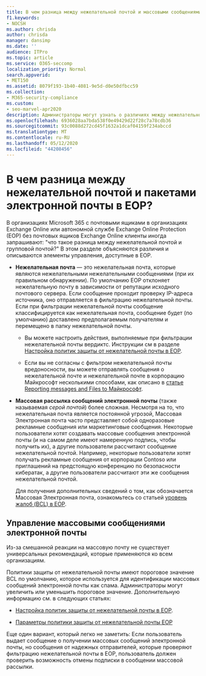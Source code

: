 ```yaml
---
title: В чем разница между нежелательной почтой и массовыми сообщениями электронной почты?
f1.keywords:
- NOCSH
ms.author: chrisda
author: chrisda
manager: dansimp
ms.date: ''
audience: ITPro
ms.topic: article
ms.service: O365-seccomp
localization_priority: Normal
search.appverid:
- MET150
ms.assetid: 8079f193-1b40-4081-9e5d-d0e50dfbcc59
ms.collection:
- M365-security-compliance
ms.custom:
- seo-marvel-apr2020
description: Администраторы могут узнать о различиях между нежелательной почтой и нежелательной почтой (серой почтой) в Exchange Online Protection (EOP).
ms.openlocfilehash: 6936028aa7bda538f0e49429d22f28c7a78cdb36
ms.sourcegitcommit: 93c0088d272cd45f1632a1dcaf04159f234abccd
ms.translationtype: MT
ms.contentlocale: ru-RU
ms.lasthandoff: 05/12/2020
ms.locfileid: "44208456"
---
```

# <a name="whats-the-difference-between-junk-email-and-bulk-email-in-eop"></a>В чем разница между нежелательной почтой и пакетами электронной почты в EOP?

В организациях Microsoft 365 с почтовыми ящиками в организациях Exchange Online или автономной службе Exchange Online Protection (EOP) без почтовых ящиков Exchange Online клиенты иногда запрашивают: "что такое разница между нежелательной почтой и групповой почтой?" В этом разделе объясняются различия и описываются элементы управления, доступные в EOP.

- **Нежелательная почта** — это нежелательная почта, которые являются нежелательными нежелательными сообщениями (при их правильном обнаружении). По умолчанию EOP отклоняет нежелательную почту в зависимости от репутации исходного почтового сервера. Если сообщение проходит проверку IP-адреса источника, оно отправляется в фильтрацию нежелательной почты. Если при фильтрации нежелательной почты сообщение классифицируется как нежелательная почта, сообщение будет (по умолчанию) доставлено предполагаемым получателям и перемещено в папку нежелательной почты.

  - Вы можете настроить действия, выполняемые при фильтрации нежелательной почты вердиктс. Инструкции см в разделе [Настройка политик защиты от нежелательной почты в EOP](configure-your-spam-filter-policies.md).

  - Если вы не согласны с фильтром нежелательной почты вредоносности, вы можете отправлять сообщения о нежелательной почте и нежелательной почте в корпорацию Майкрософт несколькими способами, как описано в [статье Reporting messages and Files to Майкрософт](report-junk-email-messages-to-microsoft.md).

- **Массовая рассылка сообщений электронной почты** (также называемая _серой почтой_) более сложная. Несмотря на то, что нежелательная почта является постоянной угрозой, Массовая Электронная почта часто представляет собой одноразовые рекламные сообщения или маркетинговые сообщения. Некоторые пользователи хотят создавать массовые сообщения электронной почты (и на самом деле имеют намеренную подпись, чтобы получить их), а другие пользователи рассчитают сообщение нежелательной почтой. Например, некоторые пользователи хотят получать рекламные сообщения от корпорации Contoso или приглашений на предстоящую конференцию по безопасности кибератак, а другие пользователи рассчитают эти же сообщения нежелательной почтой.

  Для получения дополнительных сведений о том, как обозначается Массовая Электронная почта, ознакомьтесь со статьей [уровень жалоб (BCL) в EOP](bulk-complaint-level-values.md).

## <a name="how-to-manage-bulk-email"></a>Управление массовыми сообщениями электронной почты

Из-за смешанной реакции на массовую почту не существует универсальных рекомендаций, которые применяются ко всем организациям.

Политики защиты от нежелательной почты имеют пороговое значение BCL по умолчанию, которое используется для идентификации массовых сообщений электронной почты как спама. Администраторы могут увеличить или уменьшить пороговое значение. Дополнительную информацию см. в следующих статьях:

- [Настройка политик защиты от нежелательной почты в EOP](configure-your-spam-filter-policies.md).

- [Параметры политики защиты от нежелательной почты EOP](recommended-settings-for-eop-and-office365-atp.md#eop-anti-spam-policy-settings)

Еще один вариант, который легко не заметить: Если пользователь выдает сообщение о получении массовых сообщений электронной почты, но сообщения от надежных отправителей, которые проверяют фильтрацию нежелательной почты в EOP, пользователь должен проверить возможность отмены подписки в сообщении массовой рассылки.
